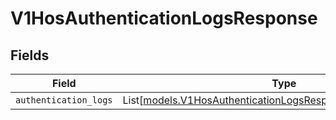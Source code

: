 # V1HosAuthenticationLogsResponse


## Fields

| Field                                                                                                                            | Type                                                                                                                             | Required                                                                                                                         | Description                                                                                                                      |
| -------------------------------------------------------------------------------------------------------------------------------- | -------------------------------------------------------------------------------------------------------------------------------- | -------------------------------------------------------------------------------------------------------------------------------- | -------------------------------------------------------------------------------------------------------------------------------- |
| `authentication_logs`                                                                                                            | List[[models.V1HosAuthenticationLogsResponseAuthenticationLogs](../models/v1hosauthenticationlogsresponseauthenticationlogs.md)] | :heavy_minus_sign:                                                                                                               | N/A                                                                                                                              |
